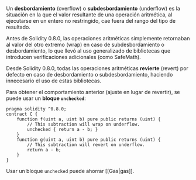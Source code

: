 Un **desbordamiento** (overflow) o **subdesbordamiento** (underflow) es la situación en la que el valor resultante de una operación aritmética, al ejecutarse en un entero no restringido, cae fuera del rango del tipo de resultado.

Antes de Solidity 0.8.0, las operaciones aritméticas simplemente retornaban al valor del otro extremo (wrap) en caso de subdesbordamiento o desbordamiento, lo que llevó al uso generalizado de bibliotecas que introducen verificaciones adicionales (como SafeMath).

Desde Solidity 0.8.0, todas las operaciones aritméticas **revierte** (revert) por defecto en caso de desbordamiento o subdesbordamiento, haciendo innecesario el uso de estas bibliotecas.

Para obtener el comportamiento anterior (ajuste en lugar de revertir), se puede usar un **bloque `unchecked`**:

```Solidity
pragma solidity ^0.8.0;
contract C {
    function f(uint a, uint b) pure public returns (uint) {
        // This subtraction will wrap on underflow.
        unchecked { return a - b; }
    }
    function g(uint a, uint b) pure public returns (uint) {
        // This subtraction will revert on underflow.
        return a - b;
    }
}
```

Usar un bloque `unchecked` puede ahorrar [[Gas|gas]].